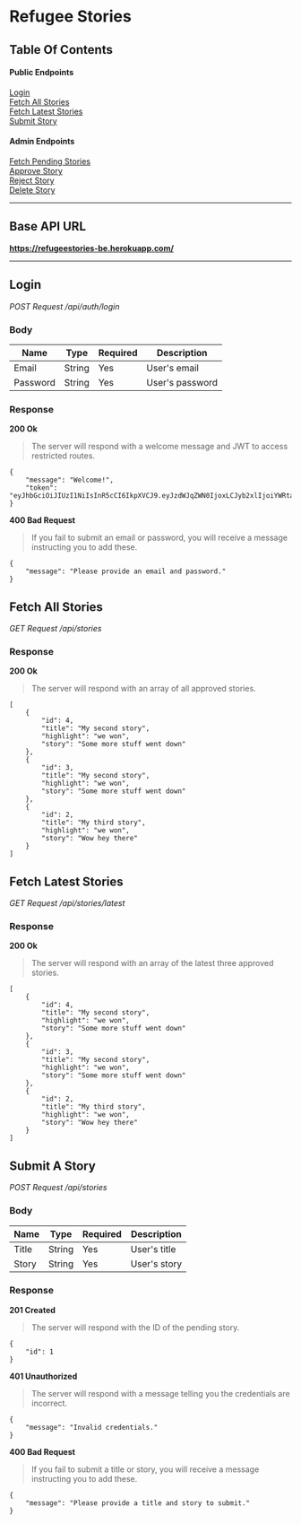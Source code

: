 # Refugee Stories

## Table Of Contents

#### Public Endpoints

[Login](#login)<br>
[Fetch All Stories](#fetch-all)<br>
[Fetch Latest Stories](#fetch-latest)<br>
[Submit Story](#submit-story)<br>

#### Admin Endpoints

[Fetch Pending Stories](#fetch-pending)<br>
[Approve Story](#approve-story)<br>
[Reject Story](#reject-story)<br>
[Delete Story](#delete-story)<br>

---

## Base API URL

**https://refugeestories-be.herokuapp.com/**

---

## Login <a name="login"></a>

_POST Request /api/auth/login_

### Body

| Name     | Type   | Required | Description     |
| -------- | ------ | -------- | --------------- |
| Email    | String | Yes      | User's email    |
| Password | String | Yes      | User's password |

### Response

**200 Ok**

> The server will respond with a welcome message and JWT to access restricted routes.

```
{
    "message": "Welcome!",
    "token": "eyJhbGciOiJIUzI1NiIsInR5cCI6IkpXVCJ9.eyJzdWJqZWN0IjoxLCJyb2xlIjoiYWRtaW4iLCJpYXQiOjE1NTUxOTExNTIsImV4cCI6MTU1NTI3NzU1Mn0.ZwIH2g1ACpZcH8ast9qdRcutjKkN"
}
```

**400 Bad Request**

> If you fail to submit an email or password, you will receive a message instructing you to add these.

```
{
    "message": "Please provide an email and password."
}
```

## Fetch All Stories <a name="fetch-all"></a>

_GET Request /api/stories_

### Response

**200 Ok**

> The server will respond with an array of all approved stories.

```
[
    {
        "id": 4,
        "title": "My second story",
        "highlight": "we won",
        "story": "Some more stuff went down"
    },
    {
        "id": 3,
        "title": "My second story",
        "highlight": "we won",
        "story": "Some more stuff went down"
    },
    {
        "id": 2,
        "title": "My third story",
        "highlight": "we won",
        "story": "Wow hey there"
    }
]
```

## Fetch Latest Stories <a name="fetch-latest"></a>

_GET Request /api/stories/latest_

### Response

**200 Ok**

> The server will respond with an array of the latest three approved stories.

```
[
    {
        "id": 4,
        "title": "My second story",
        "highlight": "we won",
        "story": "Some more stuff went down"
    },
    {
        "id": 3,
        "title": "My second story",
        "highlight": "we won",
        "story": "Some more stuff went down"
    },
    {
        "id": 2,
        "title": "My third story",
        "highlight": "we won",
        "story": "Wow hey there"
    }
]
```

## Submit A Story <a name="submit-story"></a>

_POST Request /api/stories_

### Body

| Name  | Type   | Required | Description  |
| ----- | ------ | -------- | ------------ |
| Title | String | Yes      | User's title |
| Story | String | Yes      | User's story |

### Response

**201 Created**

> The server will respond with the ID of the pending story.

```
{
    "id": 1
}
```

**401 Unauthorized**

> The server will respond with a message telling you the credentials are incorrect.

```
{
    "message": "Invalid credentials."
}
```

**400 Bad Request**

> If you fail to submit a title or story, you will receive a message instructing you to add these.

```
{
    "message": "Please provide a title and story to submit."
}
```
